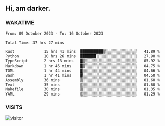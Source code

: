## Hi, am darker.

### WAKATIME

<!--START_SECTION:waka-->

```txt
From: 09 October 2023 - To: 16 October 2023

Total Time: 37 hrs 27 mins

Rust             15 hrs 41 mins  ██████████▒░░░░░░░░░░░░░░   41.89 %
Python           10 hrs 26 mins  ███████░░░░░░░░░░░░░░░░░░   27.90 %
TypeScript       2 hrs 13 mins   █▒░░░░░░░░░░░░░░░░░░░░░░░   05.92 %
Markdown         1 hr 46 mins    █▒░░░░░░░░░░░░░░░░░░░░░░░   04.75 %
TOML             1 hr 44 mins    █░░░░░░░░░░░░░░░░░░░░░░░░   04.66 %
Bash             1 hr 41 mins    █░░░░░░░░░░░░░░░░░░░░░░░░   04.50 %
Assembly         36 mins         ▒░░░░░░░░░░░░░░░░░░░░░░░░   01.60 %
Text             35 mins         ▒░░░░░░░░░░░░░░░░░░░░░░░░   01.60 %
Makefile         30 mins         ▒░░░░░░░░░░░░░░░░░░░░░░░░   01.35 %
YAML             29 mins         ▒░░░░░░░░░░░░░░░░░░░░░░░░   01.29 %
```

<!--END_SECTION:waka-->

### VISITS
<!-- i should probably build this when i will have some time -->
![visitor](https://profile-counter.glitch.me/sanix-darker/count.svg)
